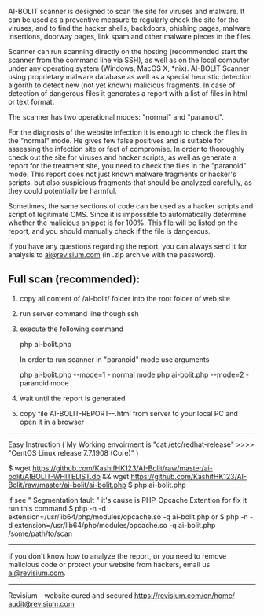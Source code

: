 AI-BOLIT scanner is designed to scan the site for viruses and malware. It can be used as a preventive measure to regularly check the site for the viruses, and to find the hacker shells, backdoors, phishing pages, malware insertions, doorway pages, link spam and other malware pieces in the files.

Scanner can run scanning directly on the hosting (recommended start the scanner from the command line via SSH), as well as on the local computer under any operating system (Windows, MacOS X, *nix). AI-BOLIT Scanner using proprietary malware database as well as a special heuristic detection algorith to detect new (not yet known) malicious fragments. In case of detection of dangerous files it generates a report with a list of files in html or text format.

The scanner has two operational modes: "normal" and "paranoid".

For the diagnosis of the website infection it is enough to check the files in the "normal" mode. He gives few false positives and is suitable for assessing the infection site or fact of compromise. In order to thoroughly check out the site for viruses and hacker scripts, as well as generate a report for the treatment site, you need to check the files in the "paranoid" mode. This report does not just known malware fragments or hacker's scripts, but also suspicious fragments that should be analyzed carefully, as they could potentially be harmful.

Sometimes, the same sections of code can be used as a hacker scripts and script of legitimate CMS. Since it is impossible to automatically determine whether the malicious snippet is for 100%. This file will be listed on the report, and you should manually check if the file is dangerous.

If you have any questions regarding the report, you can always send it for analysis to ai@revisium.com (in .zip archive with the password).


Full scan (recommended):
--------------------------------

1. copy all content of /ai-bolit/ folder into the root folder of web site

2. run server command line though ssh

3. execute the following command

   php ai-bolit.php

   In order to run scanner in "paranoid" mode use arguments

   php ai-bolit.php --mode=1 - normal mode 
   php ai-bolit.php --mode=2 - paranoid mode

4. wait until the report is generated

5. copy file AI-BOLIT-REPORT-<date>-<time>.html from server to your local PC and open it in a browser

---
Easy Instruction ( My Working envoirment is "cat /etc/redhat-release" >>>> "CentOS Linux release 7.7.1908 (Core)" )

$ wget https://github.com/KashifHK123/AI-Bolit/raw/master/ai-bolit/AIBOLIT-WHITELIST.db && wget https://github.com/KashifHK123/AI-Bolit/raw/master/ai-bolit/ai-bolit.php
$ php ai-bolit.php

if see " Segmentation fault " it's cause is PHP-Opcache Extention for fix it run this command 
$ php -n -d extension=/usr/lib64/php/modules/opcache.so -q ai-bolit.php
or
$ php -n -d extension=/usr/lib64/php/modules/opcache.so -q ai-bolit.php /some/path/to/scan

---

If you don't know how to analyze the report, or you need to remove malicious code or protect your website from hackers, email us ai@revisium.com. 

---

Revisium - website cured and secured
https://revisium.com/en/home/
audit@revisium.com
